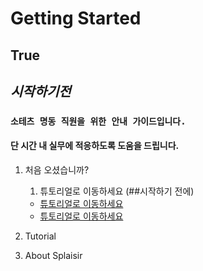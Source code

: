 # Getting Started
## True
## *시작하기전*
### `소테츠 명동 직원을 위한 안내 가이드입니다.`

#### 단 시간 내 실무에 적응하도록 도움을 드립니다.

1. 처음 오셨습니까?
    1) 튜토리얼로 이동하세요 (##시작하기 전에)
    - [튜토리얼로 이동하세요](#시작하기전에)
    - [튜토리얼로 이동하세요](##True)


3. Tutorial
4. About Splaisir
